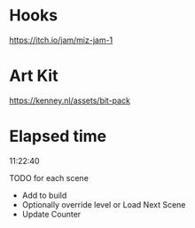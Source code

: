 # Hooks
 https://itch.io/jam/miz-jam-1

# Art Kit
 https://kenney.nl/assets/bit-pack

# Elapsed time
 11:22:40


TODO for each scene
 - Add to build
 - Optionally override level or Load Next Scene
 - Update Counter